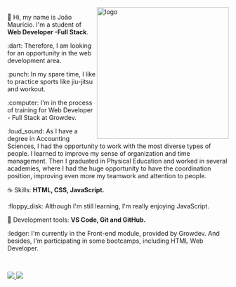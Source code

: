 <img src="https://media-exp1.licdn.com/dms/image/C4E22AQFZqVf2gqb70A/feedshare-shrink_800/0/1647301764691?e=1649894400&v=beta&t=_nDwo8gRFI4uVuhiVA_Z4vhM9S2xpXRVENe6m7hptwo" width="300px" max-width="300px" width="300px" align="right" alt="logo">

<p align="left"> 
 🖖 Hi, my name is João Maurício. I'm a student of <strong>Web Developer -Full Stack</strong>.
</p>

<p>
 :dart: Therefore, I am looking for an opportunity in the web development area.
 </p>

<p>
 :punch: In my spare time, I like to practice sports like jiu-jitsu and workout.
 </p>
 
 <p>
 :computer: I'm in the process of training for Web Developer - Full Stack at Growdev.
 </p>
 
 <p>
 :loud_sound: As I have a degree in Accounting Sciences, I had the opportunity to work with the most 
 diverse types of people. I learned to improve my sense of organization and time management. Then I graduated
 in Physical Education and worked in several academies, where I had the huge opportunity to have the coordination
 position, improving even more my teamwork and attention to people.
 </p>

<p align="left">
 ☕ Skills: <strong>HTML, CSS, JavaScript.</strong>
</p>

<p>
 :floppy_disk: Although I'm still learning, I'm really enjoying JavaScript.
 </p>

<p align="left">
  💼 Development tools: <strong>VS Code, Git and GitHub.</strong>
</p>

<p>
 :ledger: I'm currently in the Front-end module, provided by Growdev. And besides,
 I'm participating in some bootcamps, including HTML Web Developer.
 </p>


<br>

<p align="left">
  <a href="https://www.instagram.com/joaomauriciopersonal/" alt="Instagram">
    <img target="_blank" src="https://img.shields.io/badge/-Instagram-6610F2?style=for-the-badge&logo=Instagram&logoColor=FFFFFF&link=https://www.instagram.com/joaomauriciopersonal"/>
  </a>
  
  <a href="https://www.linkedin.com/in/joaomauriciowebdev/" alt="Linkedin">
    <img src="https://img.shields.io/badge/-Linkedin-6610F2?style=for-the-badge&logo=Linkedin&logoColor=FFFFFF&link=https://www.linkedin.com/in/joaomauriciowebdev"/>
  </a>

</p>
